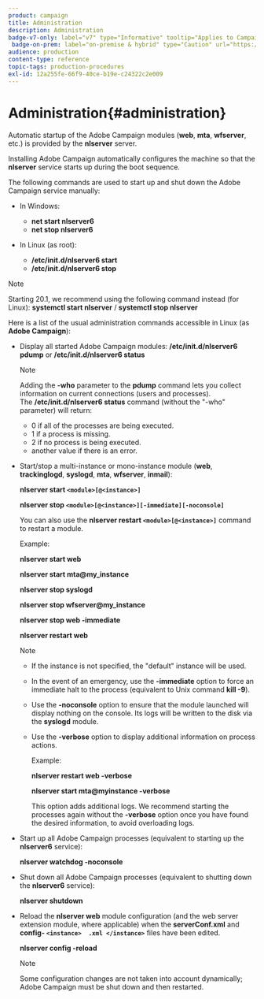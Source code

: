 ```yaml
---
product: campaign
title: Administration
description: Administration
badge-v7-only: label="v7" type="Informative" tooltip="Applies to Campaign Classic v7 only"
 badge-on-prem: label="on-premise & hybrid" type="Caution" url="https://experienceleague.adobe.com/docs/campaign-classic/using/installing-campaign-classic/architecture-and-hosting-models/hosting-models-lp/hosting-models.html?lang=en" tooltip="Applies to on-premise and hybrid deployments only"
audience: production
content-type: reference
topic-tags: production-procedures
exl-id: 12a255fe-66f9-40ce-b19e-c24322c2e009
---
```

# Administration{#administration}



Automatic startup of the Adobe Campaign modules (**web**, **mta**, **wfserver**, etc.) is provided by the **nlserver** server.

Installing Adobe Campaign automatically configures the machine so that the **nlserver** service starts up during the boot sequence.

The following commands are used to start up and shut down the Adobe Campaign service manually:

* In Windows:

    * **net start nlserver6**
    * **net stop nlserver6**

* In Linux (as root):

    * **/etc/init.d/nlserver6 start**
    * **/etc/init.d/nlserver6 stop**

 >[!NOTE]
 >
 >Starting 20.1, we recommend using the following command instead (for Linux): **systemctl start nlserver** / **systemctl stop nlserver**

Here is a list of the usual administration commands accessible in Linux (as **Adobe Campaign**):

* Display all started Adobe Campaign modules: **/etc/init.d/nlserver6 pdump** or **/etc/init.d/nlserver6 status**

  >[!NOTE]
  >
  >Adding the **-who** parameter to the **pdump** command lets you collect information on current connections (users and processes).  
  >The **/etc/init.d/nlserver6 status** command (without the "-who" parameter) will return:  
  >
  >    * 0 if all of the processes are being executed.
  >    * 1 if a process is missing.
  >    * 2 if no process is being executed.
  >    * another value if there is an error.  
  >

* Start/stop a multi-instance or mono-instance module (**web**, **trackinglogd**, **syslogd**, **mta**, **wfserver**, **inmail**):

  **nlserver start `<module>[@<instance>]`**

  **nlserver stop `<module>[@<instance>][-immediate][-noconsole]`**

  You can also use the **nlserver restart `<module>[@<instance>]`** command to restart a module.

  Example:

  **nlserver start web**

  **nlserver start mta@my_instance**

  **nlserver stop syslogd**

  **nlserver stop wfserver@my_instance**

  **nlserver stop web -immediate**

  **nlserver restart web**

  >[!NOTE]
  >
  >* If the instance is not specified, the "default" instance will be used.
  >* In the event of an emergency, use the **-immediate** option to force an immediate halt to the process (equivalent to Unix command **kill -9**).
  >* Use the **-noconsole** option to ensure that the module launched will display nothing on the console. Its logs will be written to the disk via the **syslogd** module.
  >* Use the **-verbose** option to display additional information on process actions. 
  >
  >   Example:
  >
  >   **nlserver restart web -verbose**
  >
  >   **nlserver start mta@myinstance -verbose**
  >
  >   This option adds additional logs. We recommend starting the processes again without the **-verbose** option once you have found the desired information, to avoid overloading logs.

* Start up all Adobe Campaign processes (equivalent to starting up the **nlserver6** service):

  **nlserver watchdog -noconsole**

* Shut down all Adobe Campaign processes (equivalent to shutting down the **nlserver6** service):

  **nlserver shutdown**

* Reload the **nlserver web** module configuration (and the web server extension module, where applicable) when the **serverConf.xml** and **config- `<instance>  .xml </instance>`** files have been edited.

  **nlserver config -reload**

  >[!NOTE]
  >
  >Some configuration changes are not taken into account dynamically; Adobe Campaign must be shut down and then restarted.
